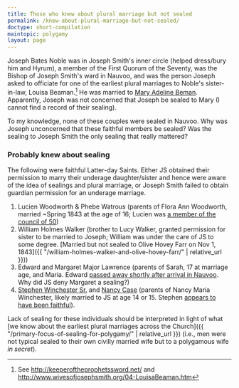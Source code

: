 ```yaml
---
title: Those who knew about plural marriage but not sealed
permalink: /knew-about-plural-marriage-but-not-sealed/
doctype: short-compilation
maintopic: polygamy
layout: page
---
```


Joseph Bates Noble was in Joseph Smith's inner circle (helped dress/bury him and Hyrum), a member of the First Quorum of the Seventy, was the Bishop of Joseph Smith's ward in Nauvoo, and was the person Joseph asked to officiate for one of the earliest plural marriages to Noble's sister-in-law, Louisa Beaman.[^sources]  He was married to [Mary Adeline Beman](https://www.familysearch.org/tree/person/details/KWJ6-1HN).  Apparently, Joseph was not concerned that Joseph be sealed to Mary (I cannot find a record of their sealing).

To my knowledge, none of these couples were sealed in Nauvoo.  Why was Joseph unconcerned that these faithful members be sealed?  Was the sealing to Joseph Smith the only sealing that really mattered?

### Probably knew about sealing

The following were faithful Latter-day Saints.  Either JS obtained their permission to marry their underage daughter/sister and hence were aware of the idea of sealings and plural marriage, or Joseph Smith failed to obtain guardian permission for an underage marriage.

1. Lucien Woodworth & Phebe Watrous (parents of Flora Ann Woodworth, married ~Spring 1843 at the age of 16; Lucien was [a member of the council of 50](https://www.josephsmithpapers.org/paper-summary/list-of-members-council-of-fifty-may-1844/2))
1. William Holmes Walker (brother to Lucy Walker, granted permission for sister to be married to Joseph; William was under the care of JS to some degree.  [Married but not sealed to Olive Hovey Farr on Nov 1, 1843]({{ "/william-holmes-walker-and-olive-hovey-farr/" | relative_url }}))
1. Edward and Margaret Major Lawrence (parents of Sarah, 17 at marriage age, and Maria.  Edward [passed away shortly after arrival in Nauvoo](http://www.wivesofjosephsmith.org/2425-SarahandMariaLawrence.htm).  Why did JS deny Margaret a sealing?)
1. [Stephen Winchester Sr.](https://www.familysearch.org/tree/person/details/KWVQ-SFW) and [Nancy Case](https://www.familysearch.org/tree/person/details/LKVY-6V8) (parents of Nancy Maria Winchester, likely married to JS at age 14 or 15. Stephen [appears to have been faithful](http://www.josephsmithpapers.org/person/stephen-winchester)).

Lack of sealing for these individuals should be interpreted in light of what [we know about the earliest plural marriages across the Church]({{ "/primary-focus-of-sealing-for-polygamy/" | relative_url }}) (i.e., men were not typical sealed to their own civilly married wife but to a polygamous wife _in secret_).

[^sources]: See http://keeperoftheprophetssword.net/ and http://www.wivesofjosephsmith.org/04-LouisaBeaman.htm
